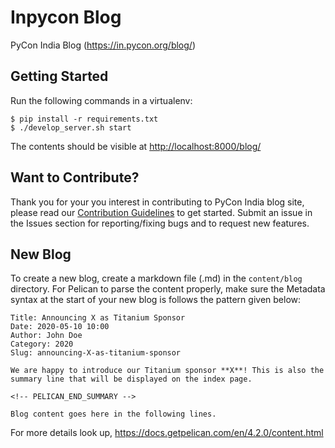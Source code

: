# Inpycon Blog

PyCon India Blog (https://in.pycon.org/blog/)


## Getting Started

Run the following commands in a virtualenv:

```
$ pip install -r requirements.txt
$ ./develop_server.sh start
```

The contents should be visible at [http://localhost:8000/blog/](http://localhost:8000/blog/)

## Want to Contribute?

Thank you for your you interest in contributing to PyCon India blog site, please read our [Contribution Guidelines](CONTRIBUTING.md) to get started. Submit an issue in the Issues section for reporting/fixing bugs and to request new features.

## New Blog

To create a new blog, create a markdown file (.md) in the `content/blog` directory. For Pelican to parse the content properly, make sure the Metadata syntax at the start of your new blog is follows the pattern given below:

```
Title: Announcing X as Titanium Sponsor
Date: 2020-05-10 10:00
Author: John Doe
Category: 2020
Slug: announcing-X-as-titanium-sponsor

We are happy to introduce our Titanium sponsor **X**! This is also the summary line that will be displayed on the index page.

<!-- PELICAN_END_SUMMARY -->

Blog content goes here in the following lines.
```

For more details look up, https://docs.getpelican.com/en/4.2.0/content.html
